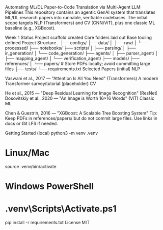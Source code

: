 Automating ML/DL Paper-to-Code Translation via Multi-Agent LLM Pipelines
This repository contains an agentic GenAI system that translates ML/DL research papers into runnable, verifiable codebases. The initial scope targets NLP (Transformers) and CV (CNN/ViT), plus one classic ML baseline (e.g., XGBoost).

Week 1 Status
 Project scaffold created
 Core folders laid out
 Base tooling defined
Project Structure
.
├── configs/
├── data/
│   ├── raw/
│   └── processed/
├── notebooks/
├── scripts/
│   ├── parsing/
│   ├── ir_generation/
│   └── code_generation/
├── agents/
│   ├── parser_agent/
│   ├── mapping_agent/
│   └── verification_agent/
├── models/
├── references/
│   └── papers/    # Store PDFs locally; avoid committing large files
├── tests/
└── requirements.txt
Selected Papers (initial)
NLP

Vaswani et al., 2017 — "Attention Is All You Need" (Transformers)
A modern Transformer survey/tutorial (placeholder)
CV

He et al., 2015 — "Deep Residual Learning for Image Recognition" (ResNet)
Dosovitskiy et al., 2020 — "An Image is Worth 16×16 Words" (ViT)
Classic ML

Chen & Guestrin, 2016 — "XGBoost: A Scalable Tree Boosting System"
Tip: Keep PDFs in references/papers/ but do not commit large files. Use links in docs or Git LFS if needed.

Getting Started (local)
python3 -m venv .venv
# Linux/Mac
source .venv/bin/activate
# Windows PowerShell
# .venv\Scripts\Activate.ps1

pip install -r requirements.txt
License
MIT
